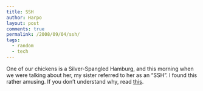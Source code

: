 ```yaml
---
title: SSH
author: Harpo
layout: post
comments: true
permalink: /2008/09/04/ssh/
tags:
  - random
  - tech
---
```

One of our chickens is a Silver-Spangled Hamburg, and this morning when we were talking about her, my sister referred to her as an &#8220;SSH&#8221;. I found this rather amusing. If you don&#8217;t understand why, read <a href="http://www.en.wikipedia.org/wiki/Secure_shell" target="_blank">this<a>.</p>